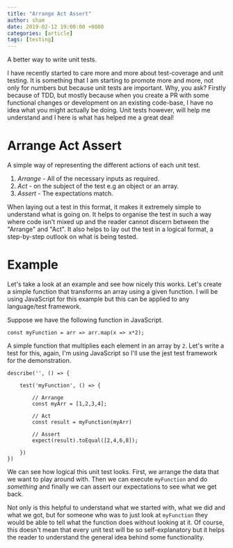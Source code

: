 ```yaml
---
title: "Arrange Act Assert"
author: sham
date: 2019-02-12 19:00:00 +0800
categories: [article]
tags: [testing]
---
```


A better way to write unit tests.

I have recently started to care more and more about test-coverage and unit testing. It is something that I am starting to promote more and more, not only for numbers but because unit tests are important.
Why, you ask? Firstly because of TDD, but mostly because when you create a PR with some functional changes or development on an existing code-base, I have no idea what you might actually be doing. Unit tests
however, will help me understand and I here is what has helped me a great deal!

# Arrange Act Assert

A simple way of representing the different actions of each unit test.

1. *Arrange* - All of the necessary inputs as required.
2. *Act* - on the subject of the test e.g an object or an array.
3. *Assert* - The expectations match.

When laying out a test in this format, it makes it extremely simple to understand what is going on. It helps to organise the test in such a way where code isn't mixed up and the reader cannot discern between the "Arrange" and "Act".
It also helps to lay out the test in a logical format, a step-by-step outlook on what is being tested.

# Example

Let's take a look at an example and see how nicely this works. Let's create a simple function that transforms an array using a given function. I will be using JavaScript for this example but this can be applied to any language/test framework.

Suppose we have the following function in JavaScript.

```
const myFunction = arr => arr.map(x => x*2);
```

A simple function that multiplies each element in an array by `2`. Let's write a test for this, again, I'm using JavaScript so I'll use the jest test framework for the demonstration.

```
describe('', () => {

	test('myFunction', () => {
  
		// Arrange
		const myArr = [1,2,3,4];

		// Act
		const result = myFunction(myArr)

		// Assert
		expect(result).toEqual([2,4,6,8]);
    
	})
})
```

We can see how logical this unit test looks. First, we arrange the data that we want to play around with. Then we can execute `myFunction` and do *something* and finally we can assert our expectations to see what we get back.

Not only is this helpful to understand what we started with, what we did and what we got, but for someone who was to just look at `myFunction` they would be able to tell what the function does without looking at it. Of course, this doesn't
mean that every unit test will be so self-explanatory but it helps the reader to understand the general idea behind some functionality.

